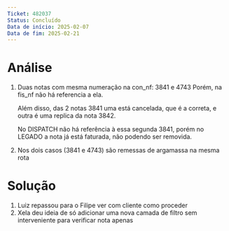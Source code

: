 ```yaml
---
Ticket: 482037
Status: Concluído
Data de início: 2025-02-07
Data de fim: 2025-02-21
---
```


# Análise
1. Duas notas com mesma numeração na con_nf: 3841 e 4743
	Porém, na fis_nf não há referencia a ela.
	
	Além disso, das 2 notas 3841 uma está cancelada, que é a correta, e outra é uma replica da nota 3842.
	
	No DISPATCH não há referência à essa segunda 3841, porém no LEGADO a nota já está faturada, não podendo ser removida.
2. Nos dois casos (3841 e 4743) são remessas de argamassa na mesma rota
# Solução

1. Luiz repassou para o Filipe ver com cliente como proceder
2. Xela deu ideia de só adicionar uma nova camada de filtro sem interveniente para verificar nota apenas
